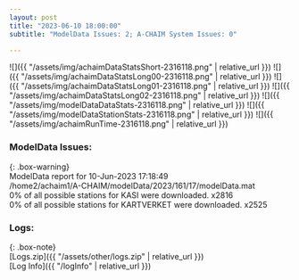```yaml
---
layout: post
title: "2023-06-10 18:00:00"
subtitle: "ModelData Issues: 2; A-CHAIM System Issues: 0"

---
```


![]({{ "/assets/img/achaimDataStatsShort-2316118.png" | relative_url }})
![]({{ "/assets/img/achaimDataStatsLong00-2316118.png" | relative_url }})
![]({{ "/assets/img/achaimDataStatsLong01-2316118.png" | relative_url }})
![]({{ "/assets/img/achaimDataStatsLong02-2316118.png" | relative_url }})
![]({{ "/assets/img/modelDataDataStats-2316118.png" | relative_url }})
![]({{ "/assets/img/modelDataStationStats-2316118.png" | relative_url }})
![]({{ "/assets/img/achaimRunTime-2316118.png" | relative_url }})


### ModelData Issues:  
  
{: .box-warning}  
 ModelData report for 10-Jun-2023 17:18:49   
 /home2/achaim1/A-CHAIM/modelData/2023/161/17/modelData.mat   
 0% of all possible stations for KASI were downloaded. x2816   
 0% of all possible stations for KARTVERKET were downloaded. x2525   
  


### Logs:  
  
{: .box-note}  
[Logs.zip]({{ "/assets/other/logs.zip" | relative_url }})  
[Log Info]({{ "/logInfo" | relative_url }})  
